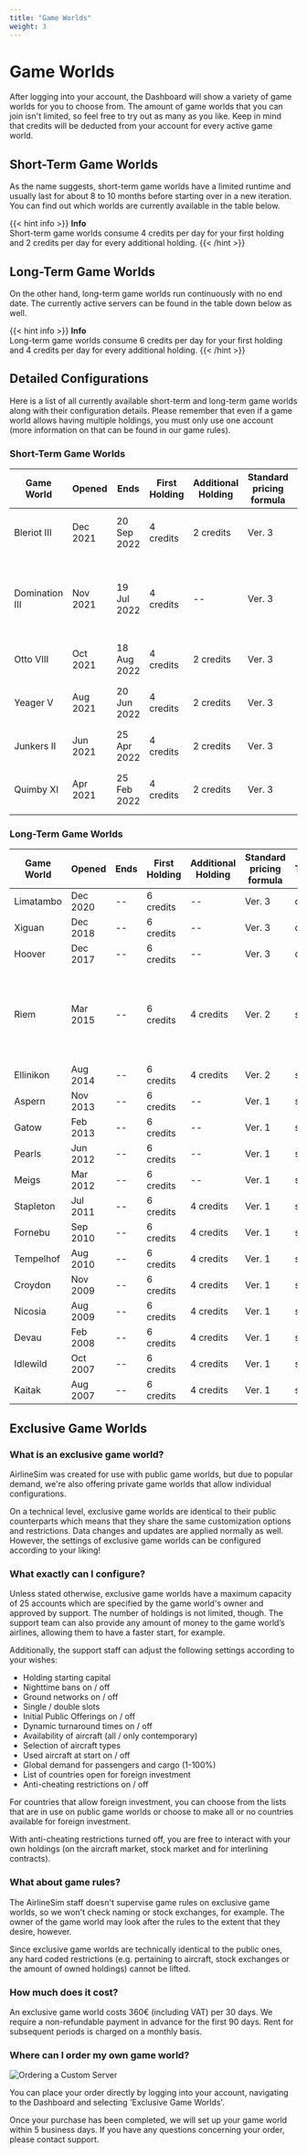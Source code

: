 ```yaml
---
title: "Game Worlds"
weight: 3
---
```


# Game Worlds

After logging into your account, the Dashboard will show a variety of game worlds for you to choose from. The amount of game worlds that you can join isn't limited, so feel free to try out as many as you like. Keep in mind that credits will be deducted from your account for every active game world.

## Short-Term Game Worlds

As the name suggests, short-term game worlds have a limited runtime and usually last for about 8 to 10 months before starting over in a new iteration. You can find out which worlds are currently available in the table below.

{{< hint info >}}
**Info**  
Short-term game worlds consume 4 credits per day for your first holding and 2 credits per day for every additional holding.
{{< /hint >}}

## Long-Term Game Worlds

On the other hand, long-term game worlds run continuously with no end date. The currently active servers can be found in the table down below as well.

{{< hint info >}}
**Info**  
Long-term game worlds consume 6 credits per day for your first holding and 4 credits per day for every additional holding.
{{< /hint >}}

## Detailed Configurations

Here is a list of all currently available short-term and long-term game worlds along with their configuration details. Please remember that even if a game world allows having multiple holdings, you must only use one account (more information on that can be found in our game rules).

### Short-Term Game Worlds

| Game World | Opened | Ends | First Holding | Additional Holding | Standard pricing formula | Turnarounds | ORS Version | Remarks |
| --- | --- | --- | --- | --- | --- | --- | --- | --- |
| Bleriot III | Dec 2021 | 20 Sep 2022 | 4 credits | 2 credits | Ver. 3 | dynamic | Ver. 2 | double slots, nighttime bans off |
| Domination III | Nov 2021 | 19 Jul 2022 | 4 credits | -- | Ver. 3 | dynamic | Ver. 2 | global traffic rights, double slots, nighttime bans off |
| Otto VIII         | Oct 2021 | 18 Aug 2022 | 4 credits | 2 credits | Ver. 3 | dynamic | Ver. 2 | -- |
| Yeager V          | Aug 2021 | 20 Jun 2022 | 4 credits | 2 credits | Ver. 3 | dynamic | Ver. 2 | double slots, nighttime bans off |
| Junkers II        | Jun 2021 | 25 Apr 2022 | 4 credits | 2 credits | Ver. 3 | dynamic | Ver. 2 | -- |
| Quimby XI         | Apr 2021 | 25 Feb 2022 | 4 credits | 2 credits | Ver. 3 | dynamic | Ver. 2 | double slots, nighttime bans off |

### Long-Term Game Worlds

| Game World | Opened | Ends | First Holding | Additional Holding | Standard pricing formula | Turnarounds | ORS Version | Remarks |
| --- | --- | --- | --- | --- | --- | --- | --- | --- |
| Limatambo | Dec 2020 | -- | 6 credits | -- | Ver. 3 | dynamic | Ver. 2 | -- |
| Xiguan | Dec 2018 | -- | 6 credits | -- | Ver. 3 | dynamic | Ver. 1 | -- |
| Hoover | Dec 2017 | -- | 6 credits | -- | Ver. 3 | dynamic | Ver. 1 | -- |
| Riem | Mar 2015 | -- | 6 credits | 4 credits | Ver. 2 | static | Ver. 1 | IPOs possible, advanced game world due to reduced demand |
| Ellinikon | Aug 2014 | -- | 6 credits | 4 credits | Ver. 2 | static | Ver. 1 | IPOs possible |
| Aspern | Nov 2013 | -- | 6 credits | -- | Ver. 1 | static | Ver. 1 | IPOs possible |
| Gatow | Feb 2013 | -- | 6 credits | -- | Ver. 1 | static | Ver. 1 | IPOs possible |
| Pearls | Jun 2012 | -- | 6 credits | -- | Ver. 1 | static | Ver. 1 | IPOs possible |
| Meigs | Mar 2012 | -- | 6 credits | -- | Ver. 1 | static | Ver. 1 | IPOs possible |
| Stapleton | Jul 2011 | -- | 6 credits | 4 credits | Ver. 1 | static | Ver. 1 | IPOs possible |
| Fornebu | Sep 2010 | -- | 6 credits | 4 credits | Ver. 1 | static | Ver. 1 | IPOs possible |
| Tempelhof | Aug 2010 | -- | 6 credits | 4 credits | Ver. 1 | static | Ver. 1 | IPOs possible |
| Croydon | Nov 2009 | -- | 6 credits | 4 credits | Ver. 1 | static | Ver. 1 | IPOs possible |
| Nicosia | Aug 2009 | -- | 6 credits | 4 credits | Ver. 1 | static | Ver. 1 | IPOs possible |
| Devau | Feb 2008 | -- | 6 credits | 4 credits | Ver. 1 | static | Ver. 1 | IPOs possible |
| Idlewild | Oct 2007 | -- | 6 credits | 4 credits | Ver. 1 | static | Ver. 1 | IPOs possible |
| Kaitak | Aug 2007 | -- | 6 credits | 4 credits | Ver. 1 | static | Ver. 1 | IPOs possible |

## Exclusive Game Worlds

### What is an exclusive game world?

AirlineSim was created for use with public game worlds, but due to popular demand, we're also offering private game worlds that allow individual configurations.

On a technical level, exclusive game worlds are identical to their public counterparts which means that they share the same customization options and restrictions. Data changes and updates are applied normally as well. However, the settings of exclusive game worlds can be configured according to your liking!

### What exactly can I configure?

Unless stated otherwise, exclusive game worlds have a maximum capacity of 25 accounts which are specified by the game world's owner and approved by support. The number of holdings is not limited, though. The support team can also provide any amount of money to the game world’s airlines, allowing them to have a faster start, for example.

Additionally, the support staff can adjust the following settings according to your wishes:

* Holding starting capital
* Nighttime bans on / off
* Ground networks on / off
* Single / double slots
* Initial Public Offerings on / off
* Dynamic turnaround times on / off
* Availability of aircraft (all / only contemporary)
* Selection of aircraft types
* Used aircraft at start on / off
* Global demand for passengers and cargo (1-100%)
* List of countries open for foreign investment
* Anti-cheating restrictions on / off

For countries that allow foreign investment, you can choose from the lists that are in use on public game worlds or choose to make all or no countries available for foreign investment.

With anti-cheating restrictions turned off, you are free to interact with your own holdings (on the aircraft market, stock market and for interlining contracts).

### What about game rules?

The AirlineSim staff doesn't supervise game rules on exclusive game worlds, so we won't check naming or stock exchanges, for example. The owner of the game world may look after the rules to the extent that they desire, however. 

Since exclusive game worlds are technically identical to the public ones, any hard coded restrictions (e.g. pertaining to aircraft, stock exchanges or the amount of owned holdings) cannot be lifted.

### How much does it cost?

An exclusive game world costs 360€ (including VAT) per 30 days. We require a non-refundable payment in advance for the first 90 days. Rent for subsequent periods is charged on a monthly basis.

### Where can I order my own game world?

![Ordering a Custom Server](exclusive_01.png "Ordering a Custom Server")

You can place your order directly by logging into your account, navigating to the Dashboard and selecting 'Exclusive Game Worlds'.

Once your purchase has been completed, we will set up your game world within 5 business days. If you have any questions concerning your order, please contact support.
